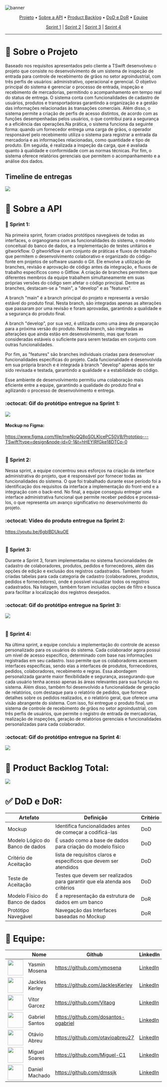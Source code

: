 ![banner](https://github.com/TSwiftDSM/BACKEND-TSWIFT-API/assets/111094893/099533d2-510a-4194-9d5e-e0db1443fe04)


<p align="center">
 <a href="#sobre">Projeto</a> •
 <a href="#api">Sobre a API</a> • 
 <a href="#backlog">Product Backlog</a> • 
 <a href="#doddor">DoD e DoR</a> • 
 <a href="#equipe">Equipe</a>
</p>

<p align="center">
 <a href="#s1">Sprint 1</a> |
 <a href="#s2">Sprint 2</a> | 
 <a href="#s3">Sprint 3</a> | 
 <a href="#s4">Sprint 4</a> 
</p>

<hr>

# :page_facing_up:  Sobre o Projeto <a id="sobre"></a>
Baseado nos requisitos apresentados pelo cliente a TSwift desenvolveu o projeto que consiste no desenvolvimento de um sistema de inspeção de entrada para controle de recebimento de grãos no setor agroindustrial, com três perfis de usuários: administrativo, operacional e gerencial. O objetivo principal do sistema é gerenciar o processo de entrada, inspeção e recebimento de mercadorias, permitindo o acompanhamento em tempo real do status de entrega. O sistema conta com funcionalidades de cadastro de usuários, produtos e transportadoras garantindo a organização e a gestão das informações relacionadas às transações comerciais. Além disso, o sistema permite a criação de perfis de acesso distintos, de acordo com as funções desempenhadas pelos usuários, o que contribui para a segurança e a eficiência das operações.Na prática, o sistema funciona da seguinte forma: quando um fornecedor entrega uma carga de grãos, o operador responsável pelo recebimento utiliza o sistema para registrar a entrada da mercadoria e as informações relacionadas, como quantidade e tipo de produto. Em seguida, é realizada a inspeção da carga, que é avaliada quanto à qualidade e conformidade com as normas técnicas. Por fim, o sistema oferece relatórios gerenciais que permitem o acompanhamento e a análise dos dados.

## Timeline de entregas <a id="tml"></a>

<img src="/doc/img/timeline.png">

# :bookmark_tabs: Sobre a API <a id="api"></a>
### :black_flag: Sprint 1: <a id="s1"></a>
Na primeira sprint, foram criados protótipos navegáveis de todas as interfaces, o organograma com as funcionalidades do sistema, o modelo conceitual do banco de dados, e a implementação de testes unitários e gitworkflow. O gitworkflow é um conjunto de práticas e fluxos de trabalho que permitem o desenvolvimento colaborativo e organizado do código-fonte em projetos de software usando o Git. Ele envolve a utilização de branches, revisão e aprovação de código antes da integração, e fluxos de trabalho específicos como o Gitflow. A criação de branches permitem que diferentes membros da equipe trabalhem simultaneamente em suas próprias versões do código sem afetar o código principal. Dentre as branches, destacam-se a "main", a "develop" e as "features".

A branch "main" é a branch principal do projeto e representa a versão estável do produto final. Nesta branch, são integradas apenas as alterações que passaram por uma revisão e foram aprovadas, garantindo a qualidade e a segurança do produto final.

A branch "develop", por sua vez, é utilizada como uma área de preparação para a próxima versão do produto. Nesta branch, são integradas as alterações que ainda estão em desenvolvimento, mas que foram consideradas estáveis o suficiente para serem testadas em conjunto com outras funcionalidades.

Por fim, as "features" são branches individuais criadas para desenvolver funcionalidades específicas do projeto. Cada funcionalidade é desenvolvida em sua própria branch e é integrada à branch "develop" apenas após ter sido revisada e testada, garantindo a qualidade e a estabilidade do código.

Esse ambiente de desenvolvimento permitiu uma colaboração mais eficiente entre a equipe, garantindo a qualidade do produto final e agilizando o processo de desenvolvimento e entrega.

### :octocat: Gif do protótipo entregue na Sprint 1:

<img src="/doc/img/Desktop.gif">

#### Mockup no Figma:
https://www.figma.com/file/lnwNoQQ8pSOLKlcePC50V8/Prototipo---TSwift?type=design&node-id=0-1&t=hHEYIRfGke18DTCp-0
#

### :black_flag: Sprint 2: <a id="s2"></a>
Nessa sprint, a equipe concentrou seus esforços na criação da interface administrativa do projeto, que é responsável por fornecer todas as funcionalidades do sistema. O que foi trabalhado durante esse período foi a identificação dos requisitos da interface a implementação do front-end e a integração com o back-end. No final, a equipe conseguiu entregar uma interface administrativa funcional que permite receber pedidos e processá-los, o que representa um avanço significativo no desenvolvimento do projeto.

### :octocat: Vídeo do produto entregue na Sprint 2:

https://youtu.be/6gblBDUkuOE

#
### :black_flag: Sprint 3: <a id="s3"></a>
Durante a Sprint 3, foram implementadas no sistema funcionalidades de cadastro de colaboradores, produtos, pedidos e fornecedores, além das opções de edição e exclusão dos registros cadastrados. Também foram criadas tabelas para cada categoria de cadastro (colaboradores, produtos, pedidos e fornecedores), onde é possível visualizar todos os registros cadastrados. Na listagem, também foram incluídas opções de filtro e busca para facilitar a localização dos registros desejados.


### :octocat: Gif do protótipo entregue na Sprint 3:

<img src="/doc/img/gifs3.gif">

#
### :black_flag: Sprint 4: <a id="s4"></a>
Na última sprint, a equipe concluiu a implementação do controle de acesso personalizado para os usuários do sistema. Cada colaborador agora possui um nível de acesso específico, determinado com base nas informações registradas em seu cadastro. Isso permite que os colaboradores acessem interfaces específicas, sendo elas a interfaces de produtos, fornecedores, pedidos, colaboradores, recebimento e regras. Essa abordagem personalizada garante maior flexibilidade e segurança, assegurando que cada usuário tenha acesso apenas às áreas relevantes para sua função no sistema. Além disso, também foi desenvolvido a funcionalidade de geração de relatórios, com destaque para o relatório de pedidos, que fornece detalhes sobre os pedidos realizados, e o relatório geral, que oferece uma visão abrangente do sistema. Com isso, foi entregue o produto final, um sistema de controle de recebimento de grãos no setor agroindustrial, com três perfis de usuários, que permite o registro de entrada de mercadorias, realização de inspeções, geração de relatórios gerenciais e funcionalidades personalizadas para cada colaborador.


### :octocat: Gif do protótipo entregue na Sprint 4:

<img src="/doc/img/">

#

# :memo: Product Backlog Total: <a id="backlog"></a>

<img src="/doc/BacklogTotal.jpg">

#

# :white_check_mark: DoD e DoR: <a id="doddor"></a>
|Artefato|Definição|Critério|
|--------|---------|--------|
|Mockup| Identifica funcionalidades antes de começar a codificá-las| DoD |
|Modelo Lógico do Banco de dados | É usado como a base de dados para criação do modelo físico| DoD|
|Critério de Aceitação| lista de requisitos claros e específicos que devem ser atendidos | DoD|
|Teste de Aceitação| Testes que devem ser realizados para garantir que ela atenda aos critérios| DoD|
| Modelo Físico do Banco de dados | É a representação da estrutura de dados em um banco | DoR |
|Protótipo Navegável| Navegação das Interfaces baseadas no Mockup| DoR|



# :busts_in_silhouette: Equipe: <a id="equipe"></a>
|| Nome | Github | LinkedIn | Função |
|--------|------|--------|-|-|
<a href="https://github.com/ymosena"><img src="https://avatars.githubusercontent.com/u/111094893?v=4" align="center" height="50" width="50"></a>| Yasmin Mosena|https://github.com/ymosena| <a href="https://www.linkedin.com/in/yasmin-m%C3%B3sena-11b256249/">LinkedIn</a> | Scrum Master |
<a href="https://github.com/JacklesKerley"><img src="https://avatars.githubusercontent.com/u/100358141?v=4" align="center" height="50" width="50"></a>|Jackles Kerley|https://github.com/JacklesKerley| <a href="https://www.linkedin.com/in/jackles-kerley/">LinkedIn</a> | Product Owner |
<a href="https://github.com/Vitaog"><img src="https://avatars.githubusercontent.com/u/86271800?v=4" align="center" height="50" width="50"></a>|Vitor Garcez|https://github.com/Vitaog| <a href="https://www.linkedin.com/in/vitorgarcezdeoliveira/">LinkedIn</a> | Desenvolvedor |
<a href="https://github.com/dosantos-ogabriel"><img src="https://avatars.githubusercontent.com/u/92482112?v=4" align="center" height="50" width="50"></a>|Gabriel Santos|https://github.com/dosantos-ogabriel| <a href="https://www.linkedin.com/in/gabriel-santos-6b46b7228/">LinkedIn</a> | Desenvolvedor |
<a href="https://github.com/otavioabreu27"><img src="https://avatars.githubusercontent.com/u/54289303?v=4" align="center" height="50" width="50"></a>|Otávio Abreu|https://github.com/otavioabreu27| <a href="https://br.linkedin.com/in/o-abreu?trk=public_profile_samename-profile">LinkedIn</a> | Desenvolvedor |
<a href="https://github.com/Miguel-C1"><img src ="https://avatars.githubusercontent.com/u/104818982?v=4" align="center" height="50" width="50"></a>|Miguel Soares|https://github.com/Miguel-C1|  <a href="https://www.linkedin.com/in/miguel-carvalho-soares-722b161a3/">LinkedIn</a>|Desenvolvedor |
<a href="https://github.com/dmssjk"><img src="https://avatars.githubusercontent.com/u/106353031?v=4" align="center" height="50" width="50"></a>|Daniel Machado|https://github.com/dmssjk| <a href="https://www.linkedin.com/in/dmssjk/">LinkedIn</a> | Desenvolvedor |


